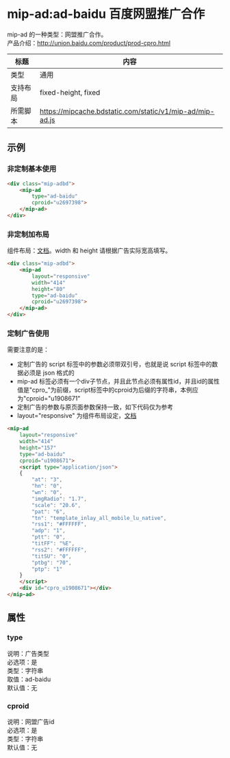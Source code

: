 # mip-ad:ad-baidu 百度网盟推广合作

mip-ad 的一种类型：网盟推广合作。  
产品介绍：http://union.baidu.com/product/prod-cpro.html

标题|内容
----|----
类型|通用
支持布局|fixed-height, fixed
所需脚本|https://mipcache.bdstatic.com/static/v1/mip-ad/mip-ad.js


## 示例

### 非定制基本使用

```html
<div class="mip-adbd">
    <mip-ad
        type="ad-baidu" 
        cproid="u2697398">
    </mip-ad>
</div>
```

### 非定制加布局

组件布局：[文档](https://www.mipengine.org/doc/3-widget/11-widget-layout.html)。width 和 height 请根据广告实际宽高填写。

```html
<div class="mip-adbd">
    <mip-ad
        layout="responsive"
        width="414"
        height="80" 
        type="ad-baidu" 
        cproid="u2697398">
    </mip-ad>
</div>
```

### 定制广告使用

需要注意的是：

- 定制广告的 script 标签中的参数必须带双引号，也就是说 script 标签中的数据必须是 json 格式的
- mip-ad 标签必须有一个div子节点，并且此节点必须有属性id，并且id的属性值是"cpro_"为前缀，script标签中的cproid为后缀的字符串，本例应为"cproid="u1908671"
- 定制广告的参数与原页面参数保持一致，如下代码仅为参考
- layout="responsive" 为组件布局设定，[文档](https://www.mipengine.org/doc/3-widget/11-widget-layout.html)

```html
<mip-ad 
    layout="responsive"
    width="414"
    height="157" 
    type="ad-baidu" 
    cproid="u1908671">
    <script type="application/json">
    {
        "at": "3",
        "hn": "0",
        "wn": "0",
        "imgRadio": "1.7",
        "scale": "20.6",
        "pat": "6",
        "tn": "template_inlay_all_mobile_lu_native",
        "rss1": "#FFFFFF",
        "adp": "1",
        "ptt": "0",
        "titFF": "%E",
        "rss2": "#FFFFFF",
        "titSU": "0",
        "ptbg": "70",
        "ptp": "1"
    }
    </script>
    <div id="cpro_u1908671"></div>
</mip-ad>
```

## 属性

### type

说明：广告类型  
必选项：是  
类型：字符串  
取值：ad-baidu  
默认值：无  

### cproid

说明：网盟广告id  
必选项：是  
类型：字符串  
默认值：无
